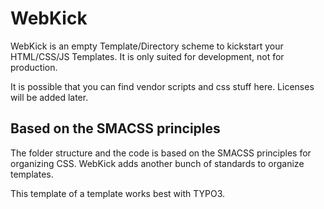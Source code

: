 WebKick
=======

WebKick is an empty Template/Directory scheme to kickstart your HTML/CSS/JS Templates. It is only suited for development, not for production.

It is possible that you can find vendor scripts and css stuff here. Licenses will be added later.

Based on the SMACSS principles
---

The folder structure and the code is based on the SMACSS principles for organizing CSS.
WebKick adds another bunch of standards to organize templates.

This template of a template works best with TYPO3.

